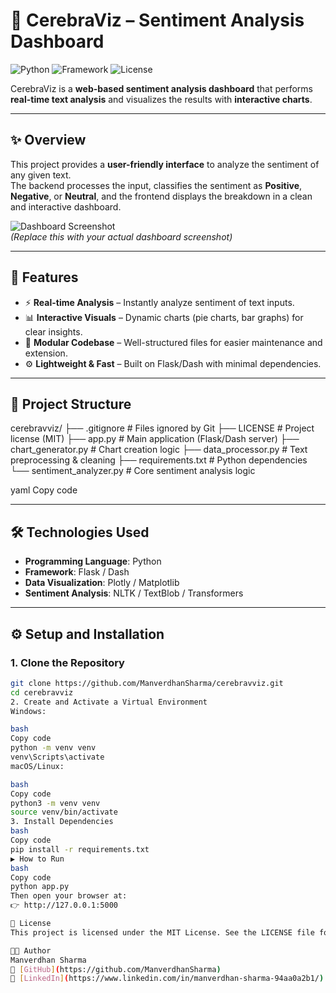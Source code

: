 # 🤖 CerebraViz – Sentiment Analysis Dashboard

![Python](https://img.shields.io/badge/Python-3.9%2B-blue.svg)
![Framework](https://img.shields.io/badge/Framework-Flask/Dash-brightgreen.svg)
![License](https://img.shields.io/badge/License-MIT-yellow.svg)

CerebraViz is a **web-based sentiment analysis dashboard** that performs **real-time text analysis** and visualizes the results with **interactive charts**.

---

## ✨ Overview

This project provides a **user-friendly interface** to analyze the sentiment of any given text.  
The backend processes the input, classifies the sentiment as **Positive**, **Negative**, or **Neutral**, and the frontend displays the breakdown in a clean and interactive dashboard.  

![Dashboard Screenshot](screenshots/dashboard.png)  
*(Replace this with your actual dashboard screenshot)*

---

## 🚀 Features

- ⚡ **Real-time Analysis** – Instantly analyze sentiment of text inputs.  
- 📊 **Interactive Visuals** – Dynamic charts (pie charts, bar graphs) for clear insights.  
- 🧩 **Modular Codebase** – Well-structured files for easier maintenance and extension.  
- ⚙️ **Lightweight & Fast** – Built on Flask/Dash with minimal dependencies.  

---

## 📂 Project Structure

cerebravviz/
├── .gitignore # Files ignored by Git
├── LICENSE # Project license (MIT)
├── app.py # Main application (Flask/Dash server)
├── chart_generator.py # Chart creation logic
├── data_processor.py # Text preprocessing & cleaning
├── requirements.txt # Python dependencies
└── sentiment_analyzer.py # Core sentiment analysis logic

yaml
Copy code

---

## 🛠️ Technologies Used

- **Programming Language**: Python  
- **Framework**: Flask / Dash  
- **Data Visualization**: Plotly / Matplotlib  
- **Sentiment Analysis**: NLTK / TextBlob / Transformers  

---

## ⚙️ Setup and Installation

### 1. Clone the Repository
```bash
git clone https://github.com/ManverdhanSharma/cerebravviz.git
cd cerebravviz
2. Create and Activate a Virtual Environment
Windows:

bash
Copy code
python -m venv venv
venv\Scripts\activate
macOS/Linux:

bash
Copy code
python3 -m venv venv
source venv/bin/activate
3. Install Dependencies
bash
Copy code
pip install -r requirements.txt
▶️ How to Run
bash
Copy code
python app.py
Then open your browser at:
👉 http://127.0.0.1:5000

📄 License
This project is licensed under the MIT License. See the LICENSE file for details.

👨‍💻 Author
Manverdhan Sharma
🔗 [GitHub](https://github.com/ManverdhanSharma)  
🔗 [LinkedIn](https://www.linkedin.com/in/manverdhan-sharma-94aa0a2b1/)
